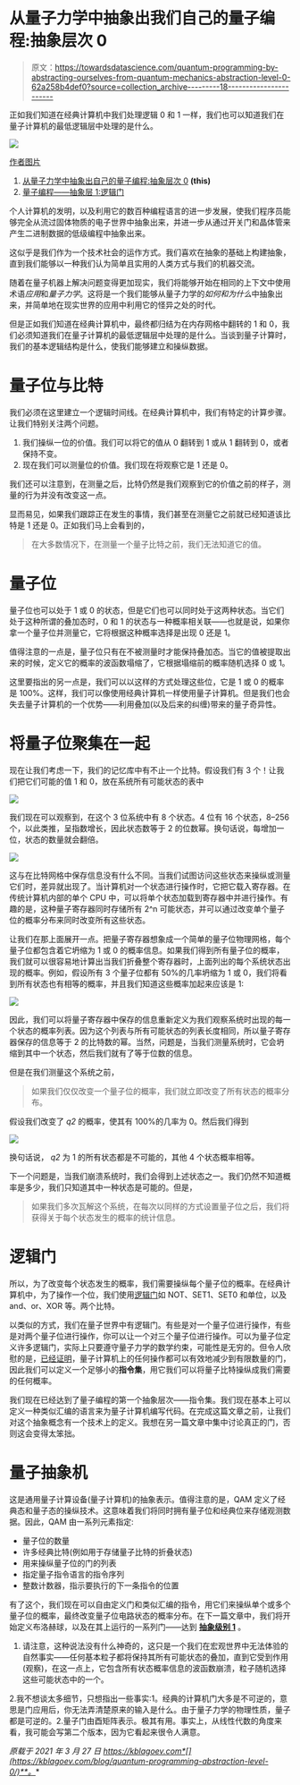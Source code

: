 # 从量子力学中抽象出我们自己的量子编程:抽象层次 0

> 原文：<https://towardsdatascience.com/quantum-programming-by-abstracting-ourselves-from-quantum-mechanics-abstraction-level-0-62a258b4def0?source=collection_archive---------18----------------------->

正如我们知道在经典计算机中我们处理逻辑 0 和 1 一样，我们也可以知道我们在量子计算机的最低逻辑层中处理的是什么。

![](img/b71249000bb48d3486065d4723e4c7d7.png)

[作者图片](https://kblagoev.com/blog/quantum-programming-abstraction-level-0/)

1.  [从量子力学中抽象出自己的量子编程:抽象层次 0](https://kblagoev.medium.com/quantum-programming-by-abstracting-ourselves-from-quantum-mechanics-abstraction-level-0-62a258b4def0) **(this)**
2.  [量子编程——抽象层 1:逻辑门](https://kblagoev.medium.com/quantum-programming-abstraction-level-1-logic-gates-486f941e831a)

个人计算机的发明，以及利用它的数百种编程语言的进一步发展，使我们程序员能够完全从流过固体物质的电子世界中抽象出来，并进一步从通过开关门和晶体管来产生二进制数据的低级编程中抽象出来。

这似乎是我们作为一个技术社会的运作方式。我们喜欢在抽象的基础上构建抽象，直到我们能够以一种我们认为简单且实用的人类方式与我们的机器交流。

随着在量子机器上解决问题变得更加现实，我们将能够开始在相同的上下文中使用术语*应用*和*量子力学*。这将是一个我们能够从量子力学的*如何和为什么*中抽象出来，并简单地在现实世界的应用中利用它的怪异之处的时代。

但是正如我们知道在经典计算机中，最终都归结为在内存网格中翻转的 1 和 0，我们必须知道我们在量子计算机的最低逻辑层中处理的是什么。当谈到量子计算时，我们的基本逻辑结构是什么，使我们能够建立和操纵数据。

# 量子位与比特

我们必须在这里建立一个逻辑时间线。在经典计算机中，我们有特定的计算步骤。让我们特别关注两个问题。

1.  我们操纵一位的价值。我们可以将它的值从 0 翻转到 1 或从 1 翻转到 0，或者保持不变。
2.  现在我们可以测量位的价值。我们现在将观察它是 1 还是 0。

我们还可以注意到，在测量之后，比特仍然是我们观察到它的价值之前的样子，测量的行为并没有改变这一点。

显而易见，如果我们跟踪正在发生的事情，我们甚至在测量它之前就已经知道该比特是 1 还是 0。正如我们马上会看到的，

> 在大多数情况下，在测量一个量子比特之前，我们无法知道它的值。

# 量子位

量子位也可以处于 1 或 0 的状态，但是它们也可以同时处于这两种状态。当它们处于这种所谓的叠加态时，0 和 1 的状态与一种概率相关联——也就是说，如果你拿一个量子位并测量它，它将根据这种概率选择是出现 0 还是 1。

值得注意的一点是，量子位只有在不被测量时才能保持叠加态。当它的值被提取出来的时候，定义它的概率的波函数塌缩了，它根据塌缩前的概率随机选择 0 或 1。

这里要指出的另一点是，我们可以以这样的方式处理这些位，它是 1 或 0 的概率是 100%。这样，我们可以像使用经典计算机一样使用量子计算机。但是我们也会失去量子计算机的一个优势——利用叠加(以及后来的纠缠)带来的量子奇异性。

# 将量子位聚集在一起

现在让我们考虑一下，我们的记忆库中有不止一个比特。假设我们有 3 个！让我们把它们可能的值 1 和 0，放在系统所有可能状态的表中

![](img/dd8fac1b71c89a00995f741de3c1abef.png)

我们现在可以观察到，在这个 3 位系统中有 8 个状态。4 位有 16 个状态，8–256 个，以此类推，呈指数增长，因此状态数等于 2 的位数幂。换句话说，每增加一位，状态的数量就会翻倍。

![](img/4e9fe811b8710e148dec6b3b4359e63a.png)

这与在比特网格中保存信息没有什么不同。当我们试图访问这些状态来操纵或测量它们时，差异就出现了。当计算机对一个状态进行操作时，它把它载入寄存器。在传统计算机内部的单个 CPU 中，可以将单个状态加载到寄存器中并进行操作。有趣的是，这种量子寄存器同时存储所有 2^n 可能状态，并可以通过改变单个量子位的概率分布来同时改变所有这些状态。

让我们在那上面展开一点。把量子寄存器想象成一个简单的量子位物理网格，每个量子位都包含着它坍缩为 1 或 0 的概率信息。如果我们得到所有量子位的概率，我们就可以很容易地计算出当我们折叠整个寄存器时，上面列出的每个系统状态出现的概率。例如，假设所有 3 个量子位都有 50%的几率坍缩为 1 或 0，我们将看到所有状态也有相等的概率，并且我们知道这些概率加起来应该是 1:

![](img/61941b0d7075f43fc881f16f279c505a.png)

因此，我们可以将量子寄存器中保存的信息重新定义为我们观察系统时出现的每一个状态的概率列表。因为这个列表与所有可能状态的列表长度相同，所以量子寄存器保存的信息等于 2 的比特数的幂。当然，问题是，当我们测量系统时，它会坍缩到其中一个状态，然后我们就有了等于位数的信息。

但是在我们测量这个系统之前，

> 如果我们仅仅改变一个量子位的概率，我们就立即改变了所有状态的概率分布。

假设我们改变了 *q2* 的概率，使其有 100%的几率为 0。然后我们得到

![](img/419067593105f87cb751365f09f2a8cc.png)

换句话说， *q2* 为 1 的所有状态都是不可能的，其他 4 个状态概率相等。

下一个问题是，当我们崩溃系统时，我们会得到上述状态之一。我们仍然不知道概率是多少，我们只知道其中一种状态是可能的。但是，

> 如果我们多次瓦解这个系统，在每次以同样的方式设置量子位之后，我们将获得关于每个状态发生的概率的统计信息。

# 逻辑门

所以，为了改变每个状态发生的概率，我们需要操纵每个量子位的概率。在经典计算机中，为了操作一个位，我们使用[逻辑门](https://en.wikipedia.org/wiki/Logic_gate)如 NOT、SET1、SET0 和单位，以及 and、or、XOR 等。两个比特。

以类似的方式，我们在量子世界中有逻辑门。有些是对一个量子位进行操作，有些是对两个量子位进行操作，你可以让一个对三个量子位进行操作。可以为量子位定义许多逻辑门，实际上只要遵守量子力学的数学约束，可能性是无穷的。但令人欣慰的是，[已经证明](https://en.wikipedia.org/wiki/Solovay%E2%80%93Kitaev_theorem)，量子计算机上的任何操作都可以有效地减少到有限数量的门，因此我们可以定义一个足够小的**指令集**，用它我们可以将量子比特操纵成我们需要的任何概率。

我们现在已经达到了量子编程的第一个抽象层次——指令集。我们现在基本上可以定义一种类似汇编的语言来为量子计算机编写代码。在完成这篇文章之前，让我们对这个抽象概念有一个技术上的定义。我想在另一篇文章中集中讨论真正的门，否则这会变得太笨拙。

# 量子抽象机

这是通用量子计算设备(量子计算机)的抽象表示。值得注意的是，QAM 定义了经典态和量子态的操纵技术。这意味着我们将同时拥有量子位和经典位来存储观测数据。因此，QAM 由一系列元素指定:

*   量子位的数量
*   许多经典比特(例如用于存储量子比特的折叠状态)
*   用来操纵量子位的门的列表
*   指定量子指令语言的指令序列
*   整数计数器，指示要执行的下一条指令的位置

有了这个，我们现在可以自由定义门和类似汇编的指令，用它们来操纵单个或多个量子位的概率，最终改变量子位电路状态的概率分布。在下一篇文章中，我们将开始定义布洛赫球，以及在其上运行的一系列门——达到 [**抽象级别 1**](https://kblagoev.com/blog/quantum-programming-abstraction-level-1-logic-gates/) 。

1.  请注意，这种说法没有什么神奇的，这只是一个我们在宏观世界中无法体验的自然事实——任何基本粒子都将保持其所有可能状态的叠加，直到它受到作用(观察)，在这一点上，它包含所有状态概率信息的波函数崩溃，粒子随机选择这些可能状态中的一个。

2.我不想谈太多细节，只想指出一些事实:1。经典的计算机门大多是不可逆的，意思是门应用后，你无法弄清楚原来的输入是什么。由于量子力学的物理性质，量子都是可逆的。2.量子门由酉矩阵表示。极其有用。事实上，从线性代数的角度来看，我可能会写第二个版本，因为它看起来很令人满意。

*原载于 2021 年 3 月 27 日 https://kblagoev.com*[](https://kblagoev.com/blog/quantum-programming-abstraction-level-0/)**。**